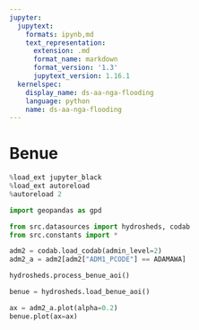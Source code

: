 ```yaml
---
jupyter:
  jupytext:
    formats: ipynb,md
    text_representation:
      extension: .md
      format_name: markdown
      format_version: '1.3'
      jupytext_version: 1.16.1
  kernelspec:
    display_name: ds-aa-nga-flooding
    language: python
    name: ds-aa-nga-flooding
---
```


# Benue

```python
%load_ext jupyter_black
%load_ext autoreload
%autoreload 2
```

```python
import geopandas as gpd

from src.datasources import hydrosheds, codab
from src.constants import *
```

```python
adm2 = codab.load_codab(admin_level=2)
adm2_a = adm2[adm2["ADM1_PCODE"] == ADAMAWA]
```

```python
hydrosheds.process_benue_aoi()
```

```python
benue = hydrosheds.load_benue_aoi()
```

```python
ax = adm2_a.plot(alpha=0.2)
benue.plot(ax=ax)
```
